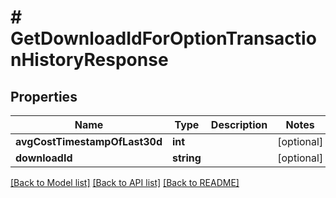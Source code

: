 # # GetDownloadIdForOptionTransactionHistoryResponse

## Properties

Name | Type | Description | Notes
------------ | ------------- | ------------- | -------------
**avgCostTimestampOfLast30d** | **int** |  | [optional]
**downloadId** | **string** |  | [optional]

[[Back to Model list]](../../README.md#models) [[Back to API list]](../../README.md#endpoints) [[Back to README]](../../README.md)
